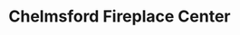 ---
title: "Chelmsford Fireplace Center"
url: /chelmsford/chelmsford-fireplace-center/
shop: Kamine & Öfen
---